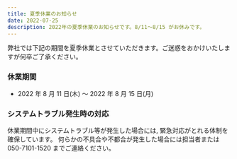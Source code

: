 ```yaml
---
title: 夏季休業のお知らせ
date: 2022-07-25
description: 2022年の夏季休業のお知らせです。8/11〜8/15 がお休みです。
---
```


弊社では下記の期間を夏季休業とさせていただきます。ご迷惑をおかけいたしますが何卒ご了承ください。

### 休業期間

- 2022 年 8 月 11 日(木) 〜 2022 年 8 月 15 日(月)

### システムトラブル発生時の対応

休業期間中にシステムトラブル等が発生した場合には, 緊急対応がとれる体制を確保しています。
何らかの不具合や不都合が発生した場合には担当者または 050-7101-1520 までご連絡ください。
